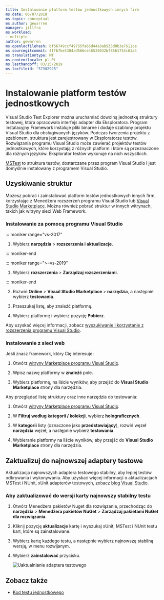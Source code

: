 ```yaml
---
title: Instalowanie platform testów jednostkowych innych firm
ms.date: 06/07/2018
ms.topic: conceptual
ms.author: gewarren
manager: jillfra
ms.workload:
- multiple
author: gewarren
ms.openlocfilehash: bf56749ccf49755fa66d44a3ab535d0b3e7611ce
ms.sourcegitcommit: 4ffb7be5384ad566ce46538032bf8561754c61a4
ms.translationtype: MT
ms.contentlocale: pl-PL
ms.lasthandoff: 03/15/2019
ms.locfileid: "57982925"
---
```

# <a name="install-unit-test-frameworks"></a>Instalowanie platform testów jednostkowych

Visual Studio Test Explorer można uruchamiać dowolną jednostkę struktury testowej, która opracowała interfejs adapter dla Eksploratora. Program instalacyjny Framework instaluje pliki binarne i dodaje szablony projektu Visual Studio dla obsługiwanych języków. Podczas tworzenia projektu z szablonem, struktura jest zarejestrowany w Eksploratorze testów. Rozwiązania programu Visual Studio może zawierać projektów testów jednostkowych, które korzystają z różnych platform i które są przeznaczone dla różnych języków. Eksplorator testów wykonuje na nich wszystkich.

[MSTest](getting-started-with-unit-testing.md) to struktura testów, dostarczane przez program Visual Studio i jest domyślnie instalowany z programem Visual Studio.

## <a name="acquire-frameworks"></a>Uzyskiwanie struktur

Możesz pobrać i zainstalować platform testów jednostkowych innych firm, korzystając z Menedżera rozszerzeń programu Visual Studio lub [Visual Studio Marketplace](https://marketplace.visualstudio.com/vs). Można również pobrać struktur w innych witrynach, takich jak witryny sieci Web Framework.

### <a name="install-from-visual-studio"></a>Instalowanie za pomocą programu Visual Studio

::: moniker range="vs-2017"

1. Wybierz **narzędzia** > **rozszerzenia i aktualizacje**.

::: moniker-end

::: moniker range=">=vs-2019"

1. Wybierz **rozszerzenia** > **Zarządzaj rozszerzeniami**.

::: moniker-end

2. Rozwiń **Online** > **Visual Studio Marketplace** > **narzędzia**, a następnie wybierz **testowania**.

3. Przeszukaj listę, aby znaleźć platformę.

4. Wybierz platformę i wybierz pozycję **Pobierz**.

Aby uzyskać więcej informacji, zobacz [wyszukiwanie i korzystanie z rozszerzenia programu Visual Studio](../ide/finding-and-using-visual-studio-extensions.md).

### <a name="install-from-the-web"></a>Instalowanie z sieci web

Jeśli znasz framework, który Cię interesuje:

1. Otwórz [witryny Marketplace programu Visual Studio](https://marketplace.visualstudio.com/vs).

2. Wpisz nazwę platformy w **znaleźć** pole.

3. Wybierz platformę, na liście wyników, aby przejść do **Visual Studio Marketplace** strony dla narzędzia.

Aby przeglądać listę struktury oraz inne narzędzia do testowania:

1. Otwórz [witryny Marketplace programu Visual Studio](https://marketplace.visualstudio.com/vs).

2. W **Filtruj według kategorii / kolekcji**, wybierz **holograficznych**.

3. W **kategorii** listy (oznaczone jako **przedstawiający**), rozwiń węzeł **narzędzia** węzeł, a następnie wybierz **testowania**.

4. Wybieranie platformy na liście wyników, aby przejść do **Visual Studio Marketplace** strony dla narzędzia.

## <a name="update-to-the-latest-test-adapters"></a>Zaktualizuj do najnowszej adaptery testowe

Aktualizacja najnowszych adaptera testowego stabilny, aby lepiej testów odkrywania i wykonywania. Aby uzyskać więcej informacji o aktualizacjach MSTest i NUnit, xUnit adapterów testowych, zobacz [blog Visual Studio](https://devblogs.microsoft.com/visualstudio/test-experience-improvements/).

### <a name="to-update-to-the-latest-stable-test-adapter-version"></a>Aby zaktualizować do wersji karty najnowszy stabilny testu

1. Otwórz Menedżera pakietów Nuget dla rozwiązania, przechodząc do **narzędzia** > **Menedżera pakietów NuGet** > **Zarządzaj pakietami NuGet dla rozwiązania**.

2. Kliknij pozycję **aktualizacje** kartę i wyszukaj xUnit, MSTest i NUnit testu kart, które są zainstalowane.

3. Wybierz kartę każdego testu, a następnie wybierz najnowszą stabilną wersję, w menu rozwijanym.

4. Wybierz **zainstalować** przycisku.

   ![Uaktualnianie adaptera testowego](media/install-adapter-upgrade.png)

## <a name="see-also"></a>Zobacz także

- [Kod testu jednostkowego](../test/unit-test-your-code.md)
